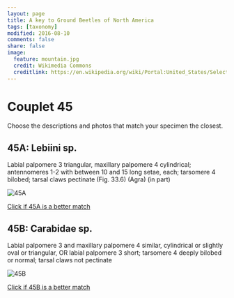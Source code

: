 ```yaml
---
layout: page
title: A key to Ground Beetles of North America
tags: [taxonomy]
modified: 2016-08-10
comments: false
share: false
image:
  feature: mountain.jpg
  credit: Wikimedia Commons
  creditlink: https://en.wikipedia.org/wiki/Portal:United_States/Selected_panorama#/media/File:Mount_Ellinor,_Mount_Washington_Panorama.jpg
---
```


# Couplet 45


Choose the descriptions and photos that match your specimen the closest. 

## 45A: Lebiini sp. 

Labial palpomere 3 triangular, maxillary palpomere 4 cylindrical; antennomeres 1-2 with between 10 and 15 long setae, each; tarsomere 4 bilobed; tarsal claws pectinate (Fig. 33.6) (Agra) (in part)

![45A](//klevan.github.io/images/keyfigs/Key1_45_45A.png)

[Click if 45A is a better match](https://en.wikipedia.org/wiki/Lebiini)


## 45B: Carabidae sp. 

Labial palpomere 3 and maxillary palpomere 4 similar, cylindrical or slightly oval or triangular, OR labial palpomere 3 short; tarsomere 4 deeply bilobed or normal; tarsal claws not pectinate

![45B](//klevan.github.io/images/keyfigs/Key1_45_45B.png)

[Click if 45B is a better match](//klevan.github.io/dynamicTaxonomy/Key1_46)

